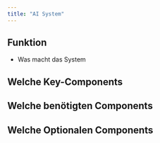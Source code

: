 ```yaml
---
title: "AI System"
---
```


## Funktion

- Was macht das System

## Welche Key-Components

## Welche benötigten Components

## Welche Optionalen Components